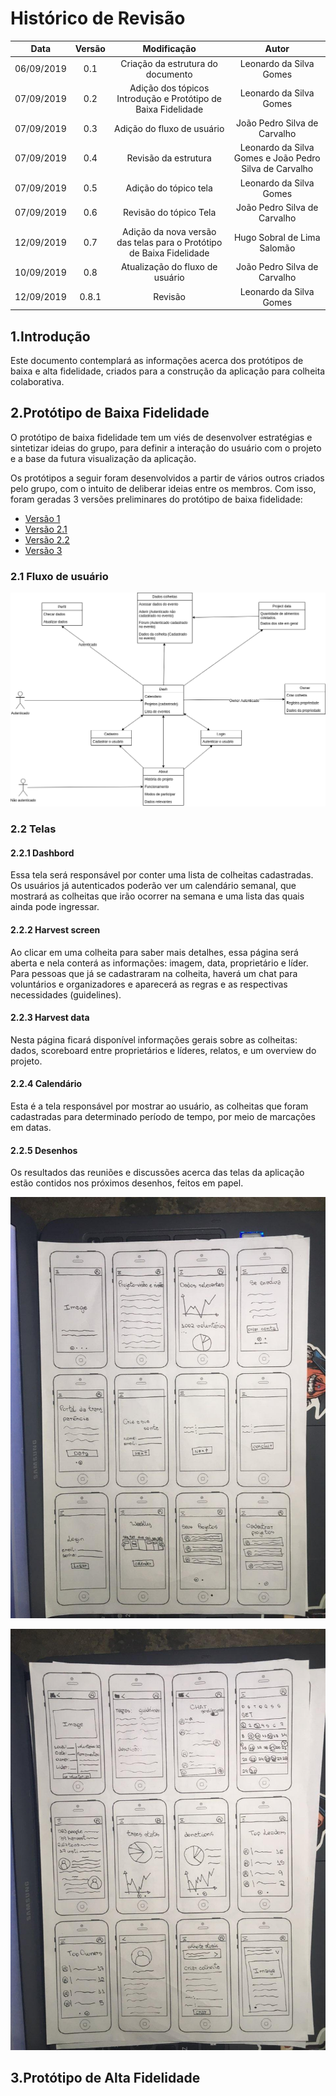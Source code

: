 # Histórico de Revisão


|Data|Versão|Modificação|Autor|
|:--:|:--:|:--:|:--:|
|06/09/2019|0.1|Criação da estrutura do documento|Leonardo da Silva Gomes|
|07/09/2019|0.2|Adição dos tópicos Introdução e Protótipo de Baixa Fidelidade|Leonardo da Silva Gomes|
|07/09/2019|0.3|Adição do fluxo de usuário|João Pedro Silva de Carvalho|
|07/09/2019|0.4|Revisão da estrutura|Leonardo da Silva Gomes e João Pedro Silva de Carvalho|
|07/09/2019|0.5|Adição do tópico tela|Leonardo da Silva Gomes|
|07/09/2019|0.6|Revisão do tópico Tela|João Pedro Silva de Carvalho|
|12/09/2019|0.7|Adição da nova versão das telas para o Protótipo de Baixa Fidelidade|Hugo Sobral de Lima Salomão|
|10/09/2019|0.8|Atualização do fluxo de usuário| João Pedro Silva de Carvalho|
|12/09/2019|0.8.1|Revisão|Leonardo da Silva Gomes|


## 1.Introdução

Este documento contemplará as informações acerca dos protótipos de baixa e alta fidelidade, criados para a construção da aplicação para colheita colaborativa.

## 2.Protótipo de Baixa Fidelidade

O protótipo de baixa fidelidade tem um viés de desenvolver estratégias e sintetizar ideias do grupo, para definir a interação do usuário com o projeto e a base da futura visualização da aplicação.

Os protótipos a seguir foram desenvolvidos a partir de vários outros criados pelo grupo, com o intuito de deliberar ideias entre os membros. Com isso, foram geradas 3 versões preliminares do protótipo de baixa fidelidade:

- [Versão 1](https://github.com/fga-eps-mds/2019.2-TimeBolinho/issues/18#issuecomment-527721682)
- [Versão 2.1](https://github.com/fga-eps-mds/2019.2-TimeBolinho/issues/18#issuecomment-528601858)
- [Versão 2.2](https://github.com/fga-eps-mds/2019.2-TimeBolinho/issues/18#issuecomment-528914791)
- [Versão 3](https://github.com/fga-eps-mds/2019.2-TimeBolinho/issues/18#issuecomment-530608104)

### 2.1 Fluxo de usuário
![Fluxo de usuário](Images/LowFidelityPrototype.png)

### 2.2 Telas

#### 2.2.1 Dashbord

Essa tela será responsável por conter uma lista de colheitas cadastradas. Os usuários já autenticados poderão ver um calendário semanal, que mostrará as colheitas que irão ocorrer na semana e uma lista das quais ainda pode ingressar.

#### 2.2.2 Harvest screen

Ao clicar em uma colheita para saber mais detalhes, essa página será aberta e nela conterá as informações: imagem, data, proprietário e líder. Para pessoas que já se cadastraram na colheita, haverá um chat para voluntários e organizadores e aparecerá as regras e as respectivas necessidades (guidelines). 

#### 2.2.3 Harvest data

Nesta página ficará disponível informações gerais sobre as colheitas: dados, scoreboard entre proprietários e líderes, relatos, e um overview do projeto.

#### 2.2.4 Calendário

Esta é a tela responsável por mostrar ao usuário, as colheitas que foram cadastradas para determinado período de tempo, por meio de marcações em datas.

#### 2.2.5 Desenhos

Os resultados das reuniões e discussões acerca das telas da aplicação estão contidos nos próximos desenhos, feitos em papel.

![LowFidelityScreen1](Images/LowFidelityPrototypeScreens_1.png)

![LowFidelityScreen2](Images/LowFidelityPrototypeScreens_2.png)



## 3.Protótipo de Alta Fidelidade
